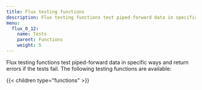 ```yaml
---
title: Flux testing functions
description: Flux testing functions test piped-forward data in specific ways and return errors if the tests fail.
menu:
  flux_0_12:
    name: Tests
    parent: Functions
    weight: 5
---
```


Flux testing functions test piped-forward data in specific ways and return errors if the tests fail.
The following testing functions are available:

{{< children type="functions" >}}
